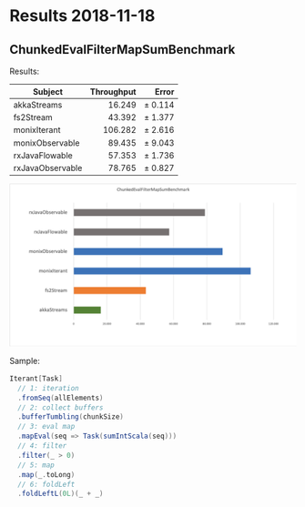 # Results 2018-11-18

## ChunkedEvalFilterMapSumBenchmark

Results:

| Subject           |  Throughput |       Error |
|-------------------|------------:|------------:|
| akkaStreams       |      16.249 |     ± 0.114 |
| fs2Stream         |      43.392 |     ± 1.377 |
| monixIterant      |     106.282 |     ± 2.616 |
| monixObservable   |      89.435 |     ± 9.043 |
| rxJavaFlowable    |      57.353 |     ± 1.736 |
| rxJavaObservable  |      78.765 |     ± 0.827 |

![Chart](./ChunkedEvalFilterMapSumBenchmark.png)

Sample:

```scala
Iterant[Task]
  // 1: iteration
  .fromSeq(allElements)
  // 2: collect buffers
  .bufferTumbling(chunkSize)
  // 3: eval map
  .mapEval(seq => Task(sumIntScala(seq)))
  // 4: filter
  .filter(_ > 0)
  // 5: map
  .map(_.toLong)
  // 6: foldLeft
  .foldLeftL(0L)(_ + _)
```



